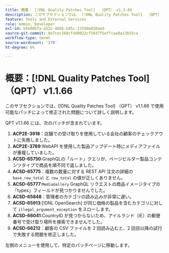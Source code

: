 ```yaml
---
title: 概要： [!DNL Quality Patches Tool]  （QPT） v1.1.66
description: このサブセクションでは、 [!DNL Quality Patches Tool]  （QPT） v1.1.66 で使用可能なパッチによって修正された問題について詳しく説明します。
feature: Tools and External Services
role: Admin, Developer
exl-id: b5b80bfa-a52c-466b-b95c-23590e850aed
source-git-commit: 8e7cec268cf4d0022cf5037f5effcaa8a13b55ca
workflow-type: tm+mt
source-wordcount: '179'
ht-degree: 0%

---
```


# 概要：[!DNL Quality Patches Tool] （QPT） v1.1.66

このサブセクションでは、[!DNL Quality Patches Tool] （QPT） v1.1.66 で使用可能なパッチによって修正された問題について詳しく説明します。

QPT v1.1.66 には、次のパッチが含まれています。
1. **ACP2E-3918**：店舗での受け取りを使用している会社の顧客のチェックアウトに失敗しました。
1. **ACP2E-3789**:WebAPI を使用した製品アップデート時にメディアファイルが重複していました。
1. **ACSD-65750**:GraphQLの「ルート」クエリが、ページビルダー製品コンテンツタイプで商品を順不同で返しました。
1. **ACSD-65775**：複数の数量に対する REST API 注文の詳細の `base_row_total` と `row_total` の値が正しくありません。
1. **ACSD-65777**:`MediaGallery` GraphQL リクエストの商品イメージタイプの「types」フィールドが見つかりませんでした。
1. **ACSD-65848**：管理者のカテゴリの読み込みが非常に遅い。
1. **ACSD-65913**:[!DNL OpenSearch] が同じ価格の製品を含むカテゴリに対して `illegal_argument_exception` をスローします。
1. **ACSD-66041**:CountryID が見つからないため、アイルランド（IE）の郵便番号で受け取り場所を検索できませんでした。
1. **ACSD-66212**：顧客の CSV ファイルを 2 回読み込むと、2 回目以降の試行で失敗する問題を修正しました。

左側のメニューを使用して、特定のパッチページに移動します。
